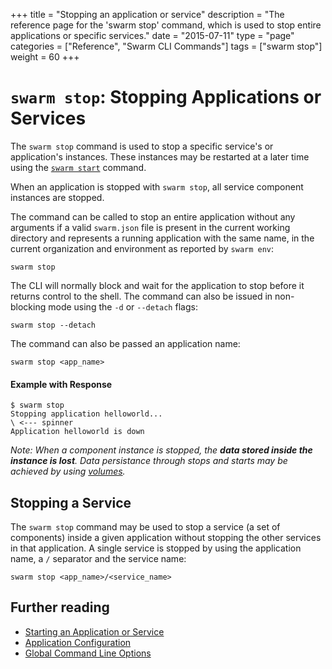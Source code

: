 +++
title = "Stopping an application or service"
description = "The reference page for the 'swarm stop' command, which is used to stop entire applications or specific services."
date = "2015-07-11"
type = "page"
categories = ["Reference", "Swarm CLI Commands"]
tags = ["swarm stop"]
weight = 60
+++

# `swarm stop`: Stopping Applications or Services
The `swarm stop` command is used to stop a specific service's or application's instances. These instances may be restarted at a later time using the [`swarm start`](/reference/cli/start) command.

When an application is stopped with `swarm stop`, all service component instances are stopped. 

The command can be called to stop an entire application without any arguments if a valid `swarm.json` file is present in the current working directory and represents a running application with the same name, in the current organization and environment as reported by `swarm env`:

```nohighlight
swarm stop
```

The CLI will normally block and wait for the application to stop before it returns control to the shell. The command can also be issued in non-blocking mode using the `-d` or `--detach` flags:

```nohighlight
swarm stop --detach
```

The command can also be passed an application name:

```nohighlight
swarm stop <app_name>
```

#### Example with Response
```nohighlight
$ swarm stop
Stopping application helloworld...
\ <--- spinner
Application helloworld is down
```

<i class="fa fa-exclamation-triangle"></i> *Note: When a component instance is stopped, the __data stored inside the instance is lost__. Data persistance through stops and starts may be achieved by using [volumes](/reference/swarm-json/#volumes).*


## Stopping a Service
The `swarm stop` command may be used to stop a service (a set of components) inside a given application without stopping the other services in that application. A single service is stopped by using the application name, a `/` separator and the service name:

```nohighlight
swarm stop <app_name>/<service_name>
```

## Further reading

* [Starting an Application or Service](/reference/cli/start/)
* [Application Configuration](/reference/swarm-json/)
* [Global Command Line Options](/reference/cli/global-options/)
